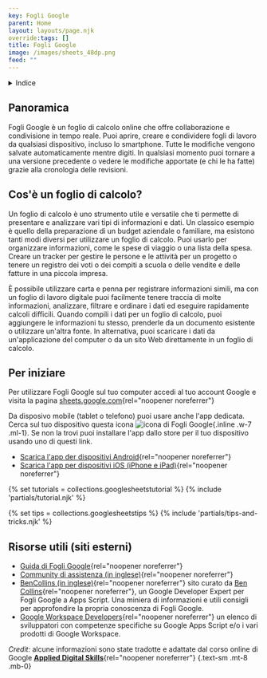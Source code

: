 ```yaml
---
key: Fogli Google
parent: Home
layout: layouts/page.njk
override:tags: []
title: Fogli Google
image: /images/sheets_48dp.png
feed: ""
---
```

<details>
<summary>
Indice
</summary>

<nav>

- [Panoramica](#panoramica)
- [Cos'è un foglio di calcolo?](#cos'%C3%A8-un-foglio-di-calcolo%3F)
- [Per iniziare](#per-iniziare)
{% if collections.googlesheetstutorial.length %}
- [Tutorial](#tutorial)
{% endif %}
{% if collections.googlesheetstips.length %}
- [Tips and tricks](#tips-and-tricks)
{% endif %}
- [Risorse utili](<#risorse-utili-(siti-esterni)>)

</nav>
</details>

## Panoramica

Fogli Google è un foglio di calcolo online che offre collaborazione e condivisione in tempo reale. Puoi aprire, creare e condividere fogli di lavoro da qualsiasi dispositivo, incluso lo smartphone. Tutte le modifiche vengono salvate automaticamente mentre digiti. In qualsiasi momento puoi tornare a una versione precedente o vedere le modifiche apportate (e chi le ha fatte) grazie alla cronologia delle revisioni.

## Cos'è un foglio di calcolo?

Un foglio di calcolo è uno strumento utile e versatile che ti permette di presentare e analizzare vari tipi di informazioni e dati. Un classico esempio è quello della preparazione di un budget aziendale o familiare, ma esistono tanti modi diversi per utilizzare un foglio di calcolo. Puoi usarlo per organizzare informazioni, come le spese di viaggio o una lista della spesa. Creare un tracker per gestire le persone e le attività per un progetto o tenere un registro dei voti o dei compiti a scuola o delle vendite e delle fatture in una piccola impresa.

È possibile utilizzare carta e penna per registrare informazioni simili, ma con un foglio di lavoro digitale puoi facilmente tenere traccia di molte informazioni, analizzare, filtrare e ordinare i dati ed eseguire rapidamente calcoli difficili. Quando compili i dati per un foglio di calcolo, puoi aggiungere le informazioni tu stesso, prenderle da un documento esistente o utilizzare un'altra fonte. In alternativa, puoi scaricare i dati da un'applicazione del computer o da un sito Web direttamente in un foglio di calcolo.

## Per iniziare

Per utilizzare Fogli Google sul tuo computer accedi al tuo account Google e visita la pagina [sheets.google.com](https://sheets.google.com){rel="noopener noreferrer"}

Da disposivo mobile (tablet o telefono) puoi usare anche l'app dedicata. Cerca sul tuo dispositivo questa icona ![icona di Fogli Google]({{image}}){.inline .w-7 .ml-1}. Se non la trovi puoi installare l'app dallo store per il tuo dispositivo usando uno di questi link.

- [Scarica l'app der dispositivi Android](https://play.google.com/store/apps/details?id=com.google.android.apps.docs.editors.sheets){rel="noopener noreferrer"}
- [Scarica l'app per dispositivi iOS (iPhone e iPad)](https://itunes.apple.com/us/app/google-sheets/id842849113){rel="noopener noreferrer"}

{% set tutorials = collections.googlesheetstutorial %}
{% include 'partials/tutorial.njk' %}

{% set tips = collections.googlesheetstips %}
{% include 'partials/tips-and-tricks.njk' %}

## Risorse utili (siti esterni)

- [Guida di Fogli Google](https://support.google.com/docs/topic/9054603){rel="noopener noreferrer"}
- [Community di assistenza (in inglese)](https://support.google.com/docs/community){rel="noopener noreferrer"}
- [BenCollins (in inglese)](https://www.benlcollins.com/){rel="noopener noreferrer"} sito curato da [Ben Collins](https://twitter.com/benlcollins){rel="noopener noreferrer"}, un Google Developer Expert per Fogli Google a Apps Script. Una miniera di informazioni e utili consigli per approfondire la propria conoscenza di Fogli Google.
- [Google Workspace Developers](https://workspacedevs.com/){rel="noopener noreferrer"} un elenco di sviluppatori con competenze specifiche su Google Apps Script e/o i vari prodotti di Google Workspace.

_Credit:_ alcune informazioni sono state tradotte e adattate dal corso online di Google [**Applied Digital Skills**](https://applieddigitalskills.withgoogle.com/c/college-and-continuing-education/en/g-suite-certification-sheets-part-1/g-suite-certification-sheets-part-1/introduction-to-g-suite-certification-sheets-part-1.html){rel="noopener noreferrer"}
{.text-sm .mt-8 .mb-0}
